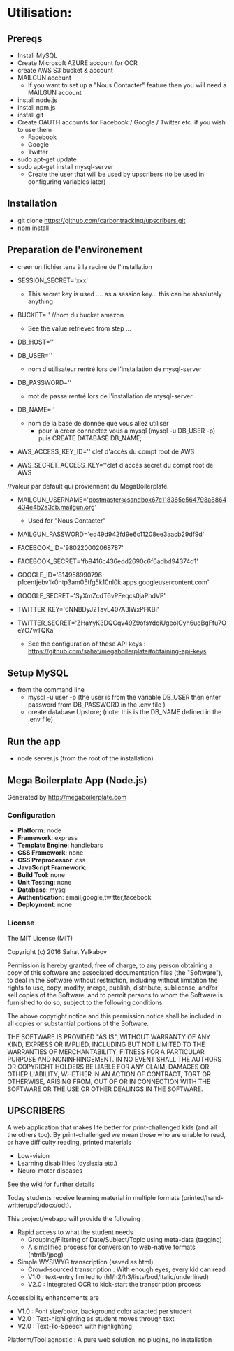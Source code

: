 # Utilisation:

## Prereqs
- Install MySQL
- Create Microsoft AZURE account for OCR
- create AWS S3 bucket & account
- MAILGUN account
  - If you want to set up a "Nous Contacter" feature then you will need a MAILGUN account
- install node.js
- install npm.js
- install git
- Create OAUTH accounts for Facebook / Google / Twitter etc. if you wish to use them
  - Facebook
  - Google
  - Twitter
- sudo apt-get update
- sudo apt-get install mysql-server
  - Create the user that will be used by upscribers (to be used in configuring variables later)

## Installation
- git clone https://github.com/carbontracking/upscribers.git
- npm install

## Preparation de l'environement

- creer un fichier .env à la racine de l'installation

- SESSION_SECRET='xxx'
  - This secret key is used .... as a session key... this can be absolutely anything
- BUCKET='' //nom du bucket amazon
  - See the value retrieved from step ...
- DB_HOST=''
- DB_USER=''
  - nom d'utilisateur rentré lors de l'installation de mysql-server
- DB_PASSWORD=''
  - mot de passe rentré lors de l'installation de mysql-server
- DB_NAME=''
  - nom de la base de donnée que vous allez utiliser
    - pour la creer connectez vous a mysql (mysql -u DB_USER -p) puis CREATE DATABASE DB_NAME;
- AWS_ACCESS_KEY_ID='' clef d'accès du compt root de AWS
- AWS_SECRET_ACCESS_KEY=''clef d'accès secret du compt root de AWS

//valeur par default qui proviennent du MegaBoilerplate.
- MAILGUN_USERNAME='postmaster@sandbox67c118365e564798a8864434e4b2a3cb.mailgun.org'
  - Used for "Nous Contacter"
- MAILGUN_PASSWORD='ed49d942fd9e6c11208ee3aacb29df9d'

- FACEBOOK_ID='980220002068787'
- FACEBOOK_SECRET='fb9416c436edd2690c6f6adbd94374d1'
- GOOGLE_ID='814958990796-p1centjebv1k0htp3am05tfg5k10nl0k.apps.googleusercontent.com'
- GOOGLE_SECRET='SyXmZcdT6vPFeqcs0jaPhdVP'
- TWITTER_KEY='6NNBDyJ2TavL407A3lWxPFKBI'
- TWITTER_SECRET='ZHaYyK3DQCqv49Z9ofsYdqiUgeoICyh6uoBgFfu7OeYC7wTQKa'
  - See the configuration of these API keys : https://github.com/sahat/megaboilerplate#obtaining-api-keys

## Setup MySQL

- from the command line
  - mysql -u user -p (the user is from the variable DB_USER then enter password from DB_PASSWORD in the .env file )
  - create database Upstore; (note: this is the DB_NAME defined in the .env file)

## Run the app
- node server.js (from the root of the installation)

## Mega Boilerplate App (Node.js)

Generated by http://megaboilerplate.com

### Configuration
- **Platform:** node
- **Framework**: express
- **Template Engine**: handlebars
- **CSS Framework**: none
- **CSS Preprocessor**: css
- **JavaScript Framework**: 
- **Build Tool**: none
- **Unit Testing**: none
- **Database**: mysql
- **Authentication**: email,google,twitter,facebook
- **Deployment**: none

### License
The MIT License (MIT)

Copyright (c) 2016 Sahat Yalkabov

Permission is hereby granted, free of charge, to any person obtaining a copy of this software and associated documentation files (the "Software"), to deal in the Software without restriction, including without limitation the rights to use, copy, modify, merge, publish, distribute, sublicense, and/or sell copies of the Software, and to permit persons to whom the Software is furnished to do so, subject to the following conditions:

The above copyright notice and this permission notice shall be included in all copies or substantial portions of the Software.

THE SOFTWARE IS PROVIDED "AS IS", WITHOUT WARRANTY OF ANY KIND, EXPRESS OR IMPLIED, INCLUDING BUT NOT LIMITED TO THE WARRANTIES OF MERCHANTABILITY, FITNESS FOR A PARTICULAR PURPOSE AND NONINFRINGEMENT. IN NO EVENT SHALL THE AUTHORS OR COPYRIGHT HOLDERS BE LIABLE FOR ANY CLAIM, DAMAGES OR OTHER LIABILITY, WHETHER IN AN ACTION OF CONTRACT, TORT OR OTHERWISE, ARISING FROM, OUT OF OR IN CONNECTION WITH THE SOFTWARE OR THE USE OR OTHER DEALINGS IN THE SOFTWARE.


## UPSCRIBERS

A web application that makes life better for print-challenged kids (and all the others too). 
By print-challenged we mean those who are unable to read, or have difficulty reading, printed materials
* Low-vision
* Learning disabilities (dyslexia etc.)
* Neuro-motor diseases

See [the wiki](https://github.com/carbontracking/upscribers/wiki) for further details


Today students receive learning material in  multiple formats (printed/hand-written/pdf/docx/odt).

This project/webapp will provide the following
* Rapid access to what the student needs
  * Grouping/Filtering of Date/Subject/Topic using meta-data (tagging)
  * A simplified process for conversion to web-native formats (html5/jpeg)
* Simple WYSIWYG transcription (saved as html)
  * Crowd-sourced transcription :  With enough eyes, every kid can read
  * V1.0 : text-entry limited to (h1/h2/h3/lists/bod/italic/underlined) 
  * V2.0 : Integrated OCR to kick-start the transcription process

Accessibility enhancements are
* V1.0 : Font size/color, background color adapted per student
* V2.0 : Text-highlighting as student moves through text
* V2.0 : Text-To-Speech with highlighting

Platform/Tool agnostic : A pure web solution, no plugins, no installation
